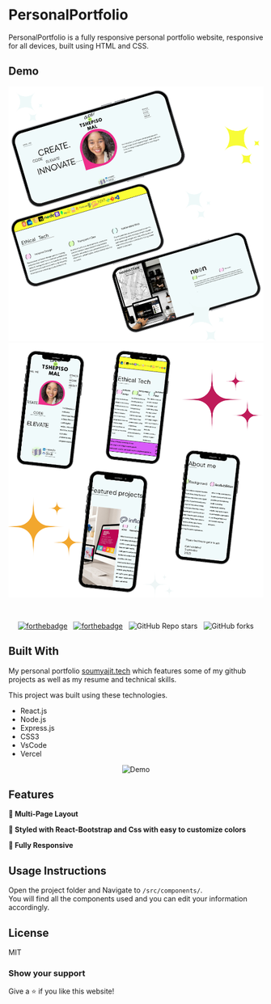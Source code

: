# PersonalPortfolio

PersonalPortfolio is a fully responsive personal portfolio website, responsive for all devices, built using HTML and CSS.

## Demo

![vCard Desktop Demo](assets/desktop.png "Desktop Demo")
![vCard Mobile Demo](assets/mobile.png "Mobile Demo")

<br/>

<center>

[![forthebadge](https://forthebadge.com/images/badges/built-with-love.svg)](https://forthebadge.com) &nbsp;
[![forthebadge](https://forthebadge.com/images/badges/open-source.svg)](https://forthebadge.com) &nbsp;
![GitHub Repo stars](https://img.shields.io/github/stars/soumyajit4419/Portfolio?color=red&logo=github&style=for-the-badge) &nbsp;
![GitHub forks](https://img.shields.io/github/forks/soumyajit4419/Portfolio?color=red&logo=github&style=for-the-badge)

</center>

## Built With

My personal portfolio <a href="https://soumyajit.vercel.app/" target="_blank">soumyajit.tech</a> which features some of my github projects as well as my resume and technical skills.<br/>

This project was built using these technologies.

- React.js
- Node.js
- Express.js
- CSS3
- VsCode
- Vercel

<div align="center">
  <img alt="Demo" src="./Images/readme-img1.png" />
</div>

## Features

**📖 Multi-Page Layout**

**🎨 Styled with React-Bootstrap and Css with easy to customize colors**

**📱 Fully Responsive**

## Usage Instructions

Open the project folder and Navigate to `/src/components/`. <br/>
You will find all the components used and you can edit your information accordingly.

## License

MIT

### Show your support

Give a ⭐ if you like this website!

